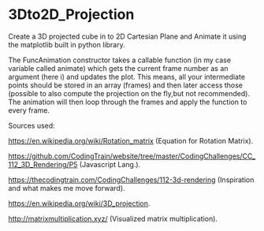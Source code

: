 # 3Dto2D_Projection
Create a 3D projected cube in to 2D Cartesian Plane and Animate it using the matplotlib built in python library.

The FuncAnimation constructor takes a callable function (in my case variable called animate) which gets the current frame number as an argument (here i) and updates the plot. This means, all your intermediate points should be stored in an array (frames) and then later access those (possible to also compute the projection on the fly,but not recommended). The animation will then loop through the frames and apply the function to every frame. 


Sources used:

https://en.wikipedia.org/wiki/Rotation_matrix   (Equation for Rotation Matrix).

https://github.com/CodingTrain/website/tree/master/CodingChallenges/CC_112_3D_Rendering/P5  (Javascript Lang.).

https://thecodingtrain.com/CodingChallenges/112-3d-rendering  (Inspiration and what makes me move forward).

https://en.wikipedia.org/wiki/3D_projection.

http://matrixmultiplication.xyz/  (Visualized matrix multiplication).
